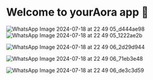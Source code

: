 # Welcome to yourAora app 👋

![WhatsApp Image 2024-07-18 at 22 49 05_d444ae98](https://github.com/user-attachments/assets/f8ff145f-d5f8-4a65-b026-8eeea5407305) ![WhatsApp Image 2024-07-18 at 22 49 05_1222ae2b](https://github.com/user-attachments/assets/bac656dd-d0d6-4425-86ee-8d892edd7c24)

![WhatsApp Image 2024-07-18 at 22 49 06_2d29d944](https://github.com/user-attachments/assets/1c898fd6-734d-48b0-9a84-0e82089e4a61)

![WhatsApp Image 2024-07-18 at 22 49 06_71eb3e48](https://github.com/user-attachments/assets/071285bb-2027-4765-88ff-69ebf1e72a08)

![WhatsApp Image 2024-07-18 at 22 49 06_de3c3d59](https://github.com/user-attachments/assets/53b32cea-679d-4eac-a962-38ca31c24682)
